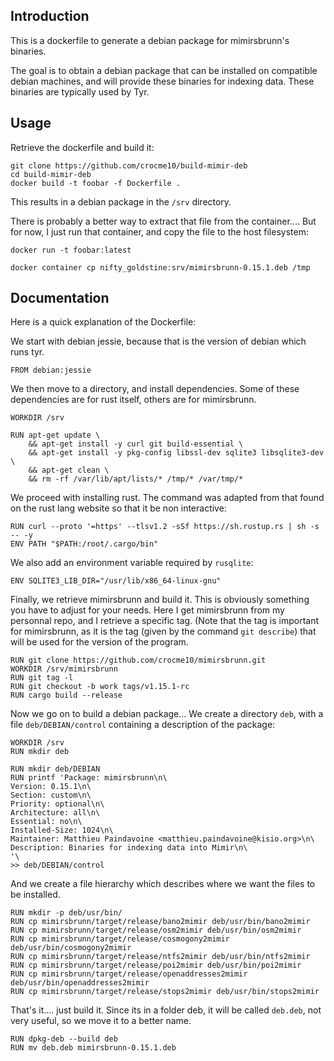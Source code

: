 ## Introduction

This is a dockerfile to generate a debian package for mimirsbrunn's binaries.

The goal is to obtain a debian package that can be installed on compatible debian machines,
and will provide these binaries for indexing data. These binaries are typically used by Tyr.

## Usage

Retrieve the dockerfile and build it:
```
git clone https://github.com/crocme10/build-mimir-deb
cd build-mimir-deb
docker build -t foobar -f Dockerfile .
```

This results in a debian package in the `/srv` directory.

There is probably a better way to extract that file from the container.... But for now, I just run
that container, and copy the file to the host filesystem:

```
docker run -t foobar:latest
```

```
docker container cp nifty_goldstine:srv/mimirsbrunn-0.15.1.deb /tmp
```

## Documentation
Here is a quick explanation of the Dockerfile:

We start with debian jessie, because that is the version of debian which runs tyr.

```
FROM debian:jessie
```

We then move to a directory, and install dependencies. Some of these dependencies are for rust
itself, others are for mimirsbrunn.

```
WORKDIR /srv

RUN apt-get update \
    && apt-get install -y curl git build-essential \
    && apt-get install -y pkg-config libssl-dev sqlite3 libsqlite3-dev \
    && apt-get clean \
    && rm -rf /var/lib/apt/lists/* /tmp/* /var/tmp/*
```

We proceed with installing rust. The command was adapted from that found on the rust lang website
so that it be non interactive:

```
RUN curl --proto '=https' --tlsv1.2 -sSf https://sh.rustup.rs | sh -s -- -y
ENV PATH "$PATH:/root/.cargo/bin"
```

We also add an environment variable required by `rusqlite`:

```
ENV SQLITE3_LIB_DIR="/usr/lib/x86_64-linux-gnu"
```

Finally, we retrieve mimirsbrunn and build it. This is obviously something you have to adjust for
your needs.  Here I get mimirsbrunn from my personnal repo, and I retrieve a specific tag. (Note
that the tag is important for mimirsbrunn, as it is the tag (given by the command `git describe`)
that will be used for the version of the program.

```
RUN git clone https://github.com/crocme10/mimirsbrunn.git
WORKDIR /srv/mimirsbrunn
RUN git tag -l
RUN git checkout -b work tags/v1.15.1-rc
RUN cargo build --release
```

Now we go on to build a debian package... We create a directory `deb`, with a file
`deb/DEBIAN/control` containing a description of the package:

```
WORKDIR /srv
RUN mkdir deb

RUN mkdir deb/DEBIAN
RUN printf 'Package: mimirsbrunn\n\
Version: 0.15.1\n\
Section: custom\n\
Priority: optional\n\
Architecture: all\n\
Essential: no\n\
Installed-Size: 1024\n\
Maintainer: Matthieu Paindavoine <matthieu.paindavoine@kisio.org>\n\
Description: Binaries for indexing data into Mimir\n\
'\
>> deb/DEBIAN/control
```

And we create a file hierarchy which describes where we want the files to be installed.

```
RUN mkdir -p deb/usr/bin/
RUN cp mimirsbrunn/target/release/bano2mimir deb/usr/bin/bano2mimir
RUN cp mimirsbrunn/target/release/osm2mimir deb/usr/bin/osm2mimir
RUN cp mimirsbrunn/target/release/cosmogony2mimir deb/usr/bin/cosmogony2mimir
RUN cp mimirsbrunn/target/release/ntfs2mimir deb/usr/bin/ntfs2mimir
RUN cp mimirsbrunn/target/release/poi2mimir deb/usr/bin/poi2mimir
RUN cp mimirsbrunn/target/release/openaddresses2mimir deb/usr/bin/openaddresses2mimir
RUN cp mimirsbrunn/target/release/stops2mimir deb/usr/bin/stops2mimir
```

That's it.... just build it. Since its in a folder deb, it will be called `deb.deb`, not very
useful, so we move it to a better name.

```
RUN dpkg-deb --build deb
RUN mv deb.deb mimirsbrunn-0.15.1.deb
```

